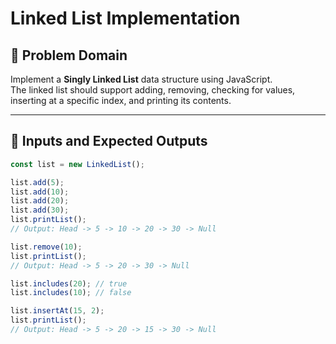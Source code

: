 # Linked List Implementation

## 📌 Problem Domain

Implement a **Singly Linked List** data structure using JavaScript.  
The linked list should support adding, removing, checking for values, inserting at a specific index, and printing its contents.

---

## 🧪 Inputs and Expected Outputs

```js
const list = new LinkedList();

list.add(5);
list.add(10);
list.add(20);
list.add(30);
list.printList(); 
// Output: Head -> 5 -> 10 -> 20 -> 30 -> Null

list.remove(10);
list.printList(); 
// Output: Head -> 5 -> 20 -> 30 -> Null

list.includes(20); // true
list.includes(10); // false

list.insertAt(15, 2);
list.printList(); 
// Output: Head -> 5 -> 20 -> 15 -> 30 -> Null
